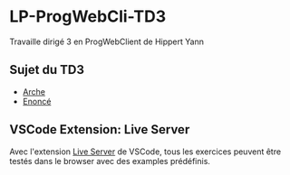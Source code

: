 # LP-ProgWebCli-TD3

Travaille dirigé 3 en ProgWebClient de Hippert Yann

## Sujet du TD3

- [Arche](https://arche.univ-lorraine.fr/mod/url/view.php?id=947919)
- [Enoncé](https://lpsil.iutmetz.univ-lorraine.fr/cours_js/sujet_td3.html)

## VSCode Extension: Live Server

Avec l'extension [Live Server](https://marketplace.visualstudio.com/items?itemName=ritwickdey.LiveServer) de VSCode,
tous les exercices peuvent être testés dans le browser avec des examples prédéfinis.
